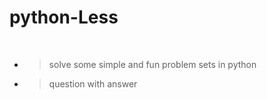 # python-Less
<br>

- > solve some simple and fun problem sets in python
- >  question with answer


